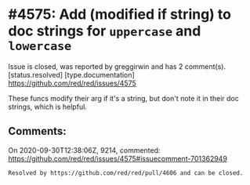 
#4575: Add (modified if string) to doc strings for `uppercase` and `lowercase`
================================================================================
Issue is closed, was reported by greggirwin and has 2 comment(s).
[status.resolved] [type.documentation]
<https://github.com/red/red/issues/4575>

These funcs modify their arg if it's a string, but don't note it in their doc strings, which is helpful.


Comments:
--------------------------------------------------------------------------------

On 2020-09-30T12:38:06Z, 9214, commented:
<https://github.com/red/red/issues/4575#issuecomment-701362949>

    Resolved by https://github.com/red/red/pull/4606 and can be closed.

